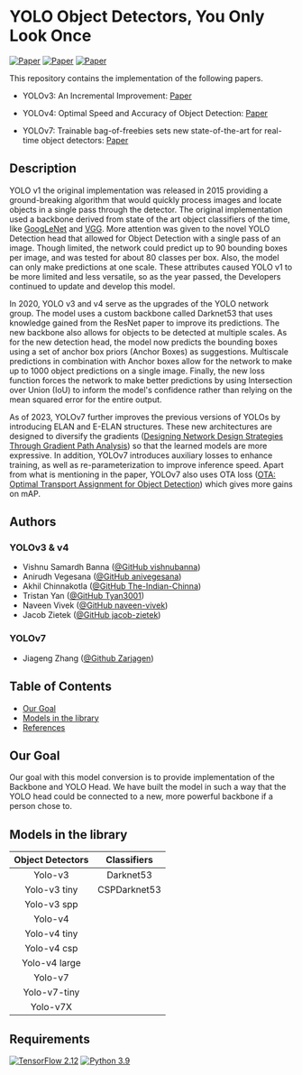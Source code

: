 # YOLO Object Detectors, You Only Look Once

[![Paper](http://img.shields.io/badge/Paper-arXiv.1804.02767-B3181B?logo=arXiv)](https://arxiv.org/abs/1804.02767)
[![Paper](http://img.shields.io/badge/Paper-arXiv.2004.10934-B3181B?logo=arXiv)](https://arxiv.org/abs/2004.10934)
[![Paper](http://img.shields.io/badge/Paper-arXiv.2207.02696-B3181B?logo=arXiv)](https://arxiv.org/abs/2207.02696)

This repository contains the implementation of the following papers.

*   YOLOv3: An Incremental Improvement:
    [Paper](https://arxiv.org/abs/1804.02767)

*   YOLOv4: Optimal Speed and Accuracy of Object Detection:
    [Paper](https://arxiv.org/abs/2004.10934)

*   YOLOv7: Trainable bag-of-freebies sets new state-of-the-art for real-time
    object detectors: [Paper](https://arxiv.org/abs/2207.02696)

## Description

YOLO v1 the original implementation was released in 2015 providing a
ground-breaking algorithm that would quickly process images and locate objects
in a single pass through the detector. The original implementation used a
backbone derived from state of the art object classifiers of the time, like
[GoogLeNet](https://arxiv.org/abs/1409.4842) and
[VGG](https://arxiv.org/abs/1409.1556). More attention was given to the novel
YOLO Detection head that allowed for Object Detection with a single pass of an
image. Though limited, the network could predict up to 90 bounding boxes per
image, and was tested for about 80 classes per box. Also, the model can only
make predictions at one scale. These attributes caused YOLO v1 to be more
limited and less versatile, so as the year passed, the Developers continued to
update and develop this model.

In 2020, YOLO v3 and v4 serve as the upgrades of the YOLO network group. The
model uses a custom backbone called Darknet53 that uses knowledge gained from
the ResNet paper to improve its predictions. The new backbone also allows for
objects to be detected at multiple scales. As for the new detection head, the
model now predicts the bounding boxes using a set of anchor box priors (Anchor
Boxes) as suggestions. Multiscale predictions in combination with Anchor boxes
allow for the network to make up to 1000 object predictions on a single image.
Finally, the new loss function forces the network to make better predictions by
using Intersection over Union (IoU) to inform the model's confidence rather than
relying on the mean squared error for the entire output.

As of 2023, YOLOv7 further improves the previous versions of YOLOs by
introducing ELAN and E-ELAN structures. These new architectures are designed
to diversify the gradients ([Designing Network Design Strategies Through
Gradient Path Analysis](https://arxiv.org/abs/2211.04800)) so that the learned
models are more expressive. In addition, YOLOv7 introduces auxiliary losses to
enhance training, as well as re-parameterization to improve inference speed.
Apart from what is mentioning in the paper, YOLOv7 also uses OTA loss ([OTA:
Optimal Transport Assignment for Object Detection](
https://arxiv.org/abs/2103.14259)) which gives more gains on mAP.

## Authors

### YOLOv3 & v4

* Vishnu Samardh Banna ([@GitHub vishnubanna](https://github.com/vishnubanna))
* Anirudh Vegesana ([@GitHub anivegesana](https://github.com/anivegesana))
* Akhil Chinnakotla ([@GitHub The-Indian-Chinna](https://github.com/The-Indian-Chinna))
* Tristan Yan ([@GitHub Tyan3001](https://github.com/Tyan3001))
* Naveen Vivek ([@GitHub naveen-vivek](https://github.com/naveen-vivek))
* Jacob Zietek ([@GitHub jacob-zietek](https://github.com/jacob-zietek))

### YOLOv7

* Jiageng Zhang ([@Github Zarjagen](https://github.com/zarjagen))

## Table of Contents

* [Our Goal](#our-goal)
* [Models in the library](#models-in-the-library)
* [References](#references)


## Our Goal

Our goal with this model conversion is to provide implementation of the Backbone
and YOLO Head. We have built the model in such a way that the YOLO head could be
connected to a new, more powerful backbone if a person chose to.

## Models in the library

| Object Detectors | Classifiers      |
| :--------------: | :--------------: |
| Yolo-v3          | Darknet53        |
| Yolo-v3 tiny     | CSPDarknet53     |
| Yolo-v3 spp      |
| Yolo-v4          |
| Yolo-v4 tiny     |
| Yolo-v4 csp      |
| Yolo-v4 large    |
| Yolo-v7          |
| Yolo-v7-tiny     |
| Yolo-v7X         |

## Requirements
[![TensorFlow 2.12](https://img.shields.io/badge/TensorFlow-2.12-FF6F00?logo=tensorflow)](https://github.com/tensorflow/tensorflow/releases/tag/v2.11.0)
[![Python 3.9](https://img.shields.io/badge/Python-3.9-3776AB)](https://www.python.org/downloads/release/python-380/)
